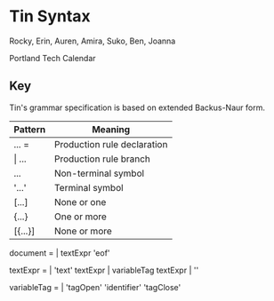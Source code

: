 # Tin Syntax

Rocky, Erin, Auren, Amira, Suko, Ben, Joanna

Portland Tech Calendar

## Key

Tin's grammar specification is based on extended Backus-Naur form.

| Pattern | Meaning |
| ------- | ------- |
| ... = | Production rule declaration |
| &#124; ... | Production rule branch |
| ... | Non-terminal symbol |
| '...' | Terminal symbol |
| \[...\] | None or one |
| \{...\} | One or more |
| \[\{...\}\] | None or more |

document =
    | textExpr 'eof'

textExpr = 
    | 'text' textExpr
    | variableTag textExpr
    | ''

variableTag =
    | 'tagOpen' 'identifier' 'tagClose'